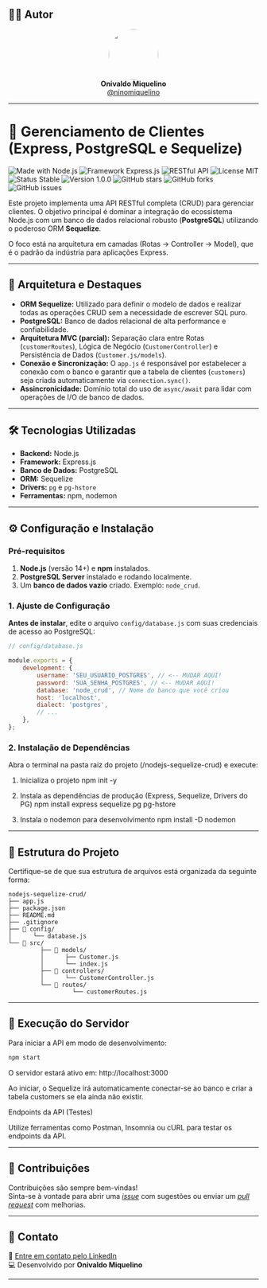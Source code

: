 ## 👨‍💻 Autor

<div align="center">
  <img src="https://avatars.githubusercontent.com/ninomiquelino" width="100" height="100" style="border-radius: 50%">
  <br>
  <strong>Onivaldo Miquelino</strong>
  <br>
  <a href="https://github.com/ninomiquelino">@ninomiquelino</a>
</div>

---

# 👥 Gerenciamento de Clientes (Express, PostgreSQL e Sequelize)

![Made with Node.js](https://img.shields.io/badge/Node.js-339933?logo=node.js&logoColor=white)
![Framework Express.js](https://img.shields.io/badge/Express.js-000000?logo=express&logoColor=white)
![RESTful API](https://img.shields.io/badge/API-RESTful-ff6f00)
![License MIT](https://img.shields.io/badge/License-MIT-green)
![Status Stable](https://img.shields.io/badge/Status-Stable-success)
![Version 1.0.0](https://img.shields.io/badge/Version-1.0.0-blue)
![GitHub stars](https://img.shields.io/github/stars/NinoMiquelino/nodejs-sequelize-crud?style=social)
![GitHub forks](https://img.shields.io/github/forks/NinoMiquelino/nodejs-sequelize-crud?style=social)
![GitHub issues](https://img.shields.io/github/issues/NinoMiquelino/nodejs-sequelize-crud)

Este projeto implementa uma API RESTful completa (CRUD) para gerenciar clientes. O objetivo principal é dominar a integração do ecossistema Node.js com um banco de dados relacional robusto (**PostgreSQL**) utilizando o poderoso ORM **Sequelize**.

O foco está na arquitetura em camadas (Rotas -> Controller -> Model), que é o padrão da indústria para aplicações Express.

---

## 🚀 Arquitetura e Destaques

* **ORM Sequelize:** Utilizado para definir o modelo de dados e realizar todas as operações CRUD sem a necessidade de escrever SQL puro.
* **PostgreSQL:** Banco de dados relacional de alta performance e confiabilidade.
* **Arquitetura MVC (parcial):** Separação clara entre Rotas (`customerRoutes`), Lógica de Negócio (`CustomerController`) e Persistência de Dados (`Customer.js/models`).
* **Conexão e Sincronização:** O `app.js` é responsável por estabelecer a conexão com o banco e garantir que a tabela de clientes (`customers`) seja criada automaticamente via `connection.sync()`.
* **Assincronicidade:** Domínio total do uso de `async/await` para lidar com operações de I/O de banco de dados.

---

## 🛠️ Tecnologias Utilizadas

* **Backend:** Node.js
* **Framework:** Express.js
* **Banco de Dados:** PostgreSQL
* **ORM:** Sequelize
* **Drivers:** `pg` e `pg-hstore`
* **Ferramentas:** npm, nodemon

---

## ⚙️ Configuração e Instalação

### Pré-requisitos

1.  **Node.js** (versão 14+) e **npm** instalados.
2.  **PostgreSQL Server** instalado e rodando localmente.
3.  Um **banco de dados vazio** criado. Exemplo: `node_crud`.

### 1. Ajuste de Configuração

**Antes de instalar**, edite o arquivo `config/database.js` com suas credenciais de acesso ao PostgreSQL:

```javascript
// config/database.js

module.exports = {
    development: {
        username: 'SEU_USUARIO_POSTGRES', // <-- MUDAR AQUI!
        password: 'SUA_SENHA_POSTGRES', // <-- MUDAR AQUI!
        database: 'node_crud', // Nome do banco que você criou
        host: 'localhost',
        dialect: 'postgres', 
        // ...
    },
};
```

### 2. Instalação de Dependências

​Abra o terminal na pasta raiz do projeto (/nodejs-sequelize-crud) e execute:

1. Inicializa o projeto
npm init -y

2. Instala as dependências de produção (Express, Sequelize, Drivers do PG)
npm install express sequelize pg pg-hstore

3. Instala o nodemon para desenvolvimento
npm install -D nodemon

---

## 🧩 Estrutura do Projeto

Certifique-se de que sua estrutura de arquivos está organizada da seguinte forma:

```
nodejs-sequelize-crud/
├── app.js
├── package.json
├── README.md
├── .gitignore
├── 📁 config/
│      └── database.js 
└── 📁 src/
         ├── 📁 models/
         │      ├── Customer.js      
         │      └── index.js 
         ├── 📁 controllers/         
         │      └── CustomerController.js 
         └── 📁 routes/         
                  └── customerRoutes.js                            
```

---

## 🚀 Execução do Servidor

​Para iniciar a API em modo de desenvolvimento:

```bash
npm start
```

O servidor estará ativo em: http://localhost:3000

​Ao iniciar, o Sequelize irá automaticamente conectar-se ao banco e criar a tabela customers se ela ainda não existir.

Endpoints da API (Testes)

Utilize ferramentas como Postman, Insomnia ou cURL para testar os endpoints da API.

---

## 🤝 Contribuições
Contribuições são sempre bem-vindas!  
Sinta-se à vontade para abrir uma [*issue*](https://github.com/NinoMiquelino/nodejs-sequelize-crud/issues) com sugestões ou enviar um [*pull request*](https://github.com/NinoMiquelino/nodejs-sequelize-crud/pulls) com melhorias.

---

## 💬 Contato
📧 [Entre em contato pelo LinkedIn](https://www.linkedin.com/in/onivaldomiquelino/)  
💻 Desenvolvido por **Onivaldo Miquelino**

---
